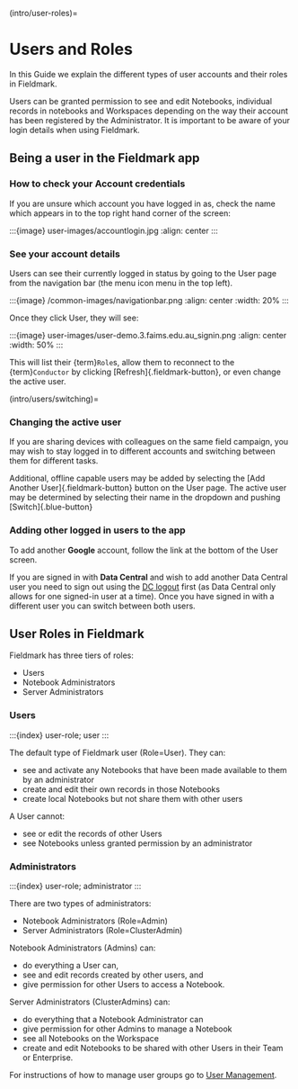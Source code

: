 (intro/user-roles)=

# Users and Roles

In this Guide we explain the different types of user accounts and their roles in Fieldmark.

Users can be granted permission to see and edit Notebooks, individual records in notebooks and Workspaces depending on the way their account has been registered by the Administrator. It is important to be aware of your login details when using Fieldmark.

## Being a user in the Fieldmark app

### How to check your Account credentials

If you are unsure which account you have logged in as, check the name which appears in to the top right hand corner of the screen:

:::{image} user-images/accountlogin.jpg
:align: center
:::

### See your account details

Users can see their currently logged in status by going to the User page from the navigation bar (the menu icon <span class="material-icons">menu</span> in the top left).

:::{image} /common-images/navigationbar.png
:align: center
:width: 20%
:::

Once they click User, they will see:

:::{image} user-images/user-demo.3.faims.edu.au_signin.png
:align: center
:width: 50%
:::

This will list their {term}`Role`s, allow them to reconnect to the {term}`Conductor` by clicking [Refresh]{.fieldmark-button}, or even change the active user.

(intro/users/switching)=

### Changing the active user

If you are sharing devices with colleagues on the same field campaign, you may wish to stay logged in to different accounts and switching between them for different tasks.

Additional, offline capable users may be added by selecting the [Add Another User]{.fieldmark-button} button on the User page. The active user may be determined by selecting their name in the dropdown and pushing [Switch]{.blue-button}

### Adding other logged in users to the app

To add another **Google** account, follow the link at the bottom of the User screen.

If you are signed in with **Data Central** and wish to add another Data Central user you need to sign out using the [DC logout](https://auth.datacentral.org.au/cas/logout) first (as Data Central only allows for one signed-in user at a time). Once you have signed in with a different user you can switch between both users.

## User Roles in Fieldmark

Fieldmark has three tiers of roles:

- Users
- Notebook Administrators
- Server Administrators

### Users

:::{index} user-role; user
:::

The default type of Fieldmark user (Role=User). They can:

- see and activate any Notebooks that have been made available to them by an administrator
- create and edit their own records in those Notebooks
- create local Notebooks but not share them with other users

A User cannot:

- see or edit the records of other Users
- see Notebooks unless granted permission by an administrator

### Administrators

:::{index} user-role; administrator
:::

There are two types of administrators:

- Notebook Administrators (Role=Admin)
- Server Administrators (Role=ClusterAdmin)

Notebook Administrators (Admins) can:

- do everything a User can,
- see and edit records created by other users, and
- give permission for other Users to access a Notebook.

Server Administrators (ClusterAdmins) can:

- do everything that a Notebook Administrator can
- give permission for other Admins to manage a Notebook
- see all Notebooks on the Workspace
- create and edit Notebooks to be shared with other Users in their Team or Enterprise.

For instructions of how to manage user groups go to [User Management](advanced/user-management).

<link href="https://fonts.googleapis.com/icon?family=Material+Icons"
      rel="stylesheet">
